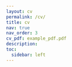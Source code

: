 ```yaml
---
layout: cv
permalink: /cv/
title: cv
nav: true
nav_order: 3
cv_pdf: example_pdf.pdf
description: 
toc:
  sidebar: left
---
```

